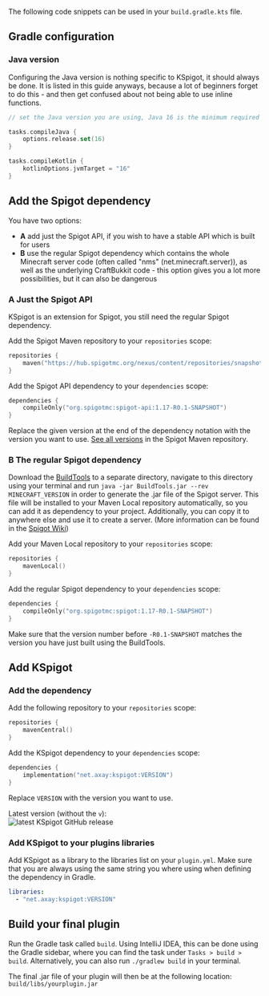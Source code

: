 The following code snippets can be used in your `build.gradle.kts` file.

## Gradle configuration

### Java version

Configuring the Java version is nothing specific to KSpigot, it should always be done. It is listed in this guide anyways, because a lot of beginners forget to do this - and then get confused about not being able to use inline functions.

```kotlin
// set the Java version you are using, Java 16 is the minimum required version for Minecraft

tasks.compileJava {
    options.release.set(16)
}

tasks.compileKotlin {
    kotlinOptions.jvmTarget = "16"
}
```

## Add the Spigot dependency

You have two options:

- **A** add just the Spigot API, if you wish to have a stable API which is built for users
- **B** use the regular Spigot dependency which contains the whole Minecraft server code (often called "nms" (net.minecraft.server)), as well as the underlying CraftBukkit code - this option gives you a lot more possibilities, but it can also be dangerous

### **A** Just the Spigot API

KSpigot is an extension for Spigot, you still need the regular Spigot dependency.

Add the Spigot Maven repository to your `repositories` scope:

```kotlin
repositories {
    maven("https://hub.spigotmc.org/nexus/content/repositories/snapshots")
}
```

Add the Spigot API dependency to your `dependencies` scope:

```kotlin
dependencies {
    compileOnly("org.spigotmc:spigot-api:1.17-R0.1-SNAPSHOT")
}
```

Replace the given version at the end of the dependency notation with the version you want to use. [See all versions](https://hub.spigotmc.org/nexus/content/repositories/snapshots/org/spigotmc/spigot-api/) in the Spigot Maven repository.

### **B** The regular Spigot dependency

Download the [BuildTools](https://hub.spigotmc.org/jenkins/job/BuildTools/) to a separate directory, navigate to this directory using your terminal and run `java -jar BuildTools.jar --rev MINECRAFT_VERSION` in order to generate the .jar file of the Spigot server. This file will be installed to your Maven Local repository automatically, so you can add it as dependency to your project. Additionally, you can copy it to anywhere else and use it to create a server. (More information can be found in the [Spigot Wiki](https://www.spigotmc.org/wiki/buildtools/))

Add your Maven Local repository to your `repositories` scope:

```kotlin
repositories {
    mavenLocal()
}
```

Add the regular Spigot dependency to your `dependencies` scope:

```kotlin
dependencies {
    compileOnly("org.spigotmc:spigot:1.17-R0.1-SNAPSHOT")
}
```

Make sure that the version number before `-R0.1-SNAPSHOT` matches the version you have just built using the BuildTools.

## Add KSpigot

### Add the dependency

Add the following repository to your `repositories` scope:

```kotlin
repositories {
    mavenCentral()
}
```

Add the KSpigot dependency to your `dependencies` scope:

```kotlin
dependencies {
    implementation("net.axay:kspigot:VERSION")
}
```

Replace `VERSION` with the version you want to use. 

Latest version (without the `v`): <br>
![latest KSpigot GitHub release](https://img.shields.io/github/v/release/bluefireoly/KSpigot?label=latest%20version)

### Add KSpigot to your plugins libraries

Add KSpigot as a library to the libraries list on your `plugin.yml`. Make sure that you are always using the same string
you where using when defining the dependency in Gradle.

```yaml
libraries:
  - "net.axay:kspigot:VERSION"
```

## Build your final plugin

Run the Gradle task called `build`. Using IntelliJ IDEA, this can be done using the Gradle sidebar, where you can find the task under `Tasks > build > build`. Alternatively, you can also run `./gradlew build` in your terminal.

The final .jar file of your plugin will then be at the following location: `build/libs/yourplugin.jar`
